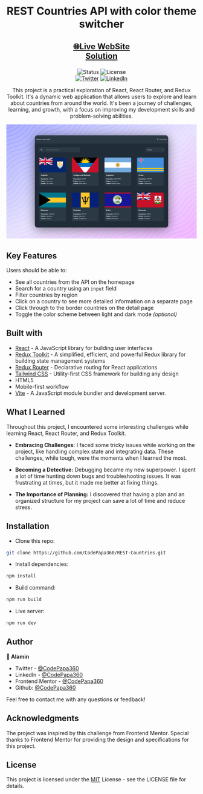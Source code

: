 <h1 align="center">REST Countries API with color theme switcher</h1>

<h2 align="center">

[🌐Live WebSite](https://rest-countries-codepapa.vercel.app)
<br/>
[Solution]()

</h2>

<!-- Badges -->
<div align="center">

<img src="https://img.shields.io/badge/Status-Completed-success?style=flat" alt="Status" />

<!-- Liceensee -->
<img src="https://img.shields.io/badge/License-MIT-blue?style=flat" alt="License" />

<br/>
<a href='https://www.twitter.com/CodePapa360' target="_blank"><img alt='Twitter' src='https://img.shields.io/badge/@CodePapa360-100000?style=for-the-badge&logo=Twitter&logoColor=00C9F7&labelColor=3F3F3F&color=0092FA'/></a>
<a href='https://www.linkedin.com/in/codepapa360' target="_blank"><img alt='LinkedIn' src='https://img.shields.io/badge/@CodePapa360-100000?style=for-the-badge&logo=LinkedIn&logoColor=00a0dc&labelColor=2F2F2F&color=0077b5'/></a>

</div>

<!-- Brief -->
<p align="center">
This project is a practical exploration of React, React Router, and Redux Toolkit. It's a dynamic web application that allows users to explore and learn about countries from around the world. It's been a journey of challenges, learning, and growth, with a focus on improving my development skills and problem-solving abilities.
</p>

<!-- Screenshot -->
<a align="center" href="https://rest-countries-codepapa.vercel.app">

![Screenshot](./public/thumbnail-preview.png)

</a>

## Key Features

Users should be able to:

- See all countries from the API on the homepage
- Search for a country using an `input` field
- Filter countries by region
- Click on a country to see more detailed information on a separate page
- Click through to the border countries on the detail page
- Toggle the color scheme between light and dark mode _(optional)_

## Built with

- [React](https://reactjs.org) - A JavaScript library for building user interfaces
- [Redux Toolkit](https://redux-toolkit.js.org) - A simplified, efficient, and powerful Redux library for building state management systems
- [Redux Router](https://reactrouter.com/en/main) - Declarative routing for React applications
- [Tailwind CSS](https://tailwindcss.com) - Utility-first CSS framework for building any design
- HTML5
- Mobile-first workflow
- [Vite](https://vitejs.dev/) - A JavaScript module bundler and development server.

## What I Learned

Throughout this project, I encountered some interesting challenges while learning React, React Router, and Redux Toolkit.

- **Embracing Challenges:** I faced some tricky issues while working on the project, like handling complex state and integrating data. These challenges, while tough, were the moments when I learned the most.

- **Becoming a Detective:** Debugging became my new superpower. I spent a lot of time hunting down bugs and troubleshooting issues. It was frustrating at times, but it made me better at fixing things.

- **The Importance of Planning:** I discovered that having a plan and an organized structure for my project can save a lot of time and reduce stress.

## Installation

- Clone this repo:

```sh
git clone https://github.com/CodePapa360/REST-Countries.git
```

- Install dependencies:

```sh
npm install
```

- Build command:

```sh
npm run build
```

- Live server:

```sh
npm run dev
```

## Author

<b>👤 Alamin</b>

- Twitter - [@CodePapa360](https://www.twitter.com/CodePapa360)
- LinkedIn - [@CodePapa360](https://www.linkedin.com/in/codepapa360)
- Frontend Mentor - [@CodePapa360](https://www.frontendmentor.io/profile/CodePapa360)
- Github: [@CodePapa360](https://github.com/codepapa360)

Feel free to contact me with any questions or feedback!

## Acknowledgments

The project was inspired by this challenge from Frontend Mentor. Special thanks to Frontend Mentor for providing the design and specifications for this project.

## License

This project is licensed under the [MIT](./LICENSE.md) License - see the LICENSE file for details.

